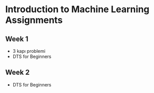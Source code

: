 # Introduction to Machine Learning Assignments
## Week 1
* 3 kapı problemi
* DTS for Beginners
## Week 2
* DTS for Beginners
